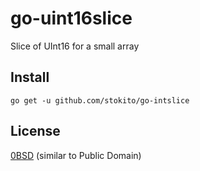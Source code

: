 # go-uint16slice
Slice of UInt16 for a small array

## Install

    go get -u github.com/stokito/go-intslice

## License
[0BSD](https://opensource.org/licenses/0BSD) (similar to Public Domain)